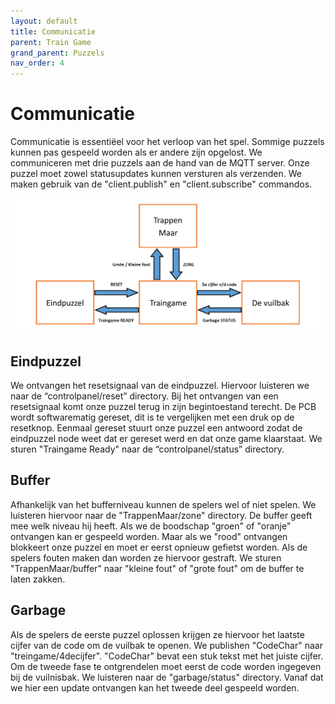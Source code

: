 ```yaml
---
layout: default
title: Communicatie
parent: Train Game
grand_parent: Puzzels
nav_order: 4
---
```

# Communicatie

Communicatie is essentiëel voor het verloop van het spel. Sommige puzzels kunnen pas gespeeld worden als er andere zijn opgelost. We communiceren met drie puzzels aan de hand van de MQTT server. Onze puzzel moet zowel statusupdates kunnen versturen als verzenden. We maken gebruik van de "client.publish" en "client.subscribe" commandos. 


![Zones Joystick](Communicatie_cut.png)

## Eindpuzzel
We ontvangen het resetsignaal van de eindpuzzel. Hiervoor luisteren we naar de “controlpanel/reset” directory. Bij het ontvangen van een resetsignaal komt onze puzzel terug in zijn begintoestand terecht. De PCB wordt softwarematig gereset, dit is te vergelijken met een druk op de resetknop. Eenmaal gereset stuurt onze puzzel een antwoord zodat de eindpuzzel node weet dat er gereset werd en dat onze game klaarstaat. We sturen "Traingame Ready" naar de “controlpanel/status” directory. 


## Buffer
Afhankelijk van het bufferniveau kunnen de spelers wel of niet spelen. We luisteren hiervoor naar de "TrappenMaar/zone" directory. De buffer geeft mee welk niveau hij heeft. Als we de boodschap "groen" of "oranje" ontvangen kan er gespeeld worden. Maar als we "rood" ontvangen blokkeert onze puzzel en moet er eerst opnieuw gefietst worden. Als de spelers fouten maken dan worden ze hiervoor gestraft.
We sturen "TrappenMaar/buffer" naar "kleine fout" of "grote fout" om de buffer te laten zakken.




## Garbage
Als de spelers de eerste puzzel oplossen krijgen ze hiervoor het laatste cijfer van de code om de vuilbak te openen. We publishen "CodeChar" naar "treingame/4decijfer". "CodeChar" bevat een stuk tekst met het juiste cijfer. Om de tweede fase te ontgrendelen moet eerst de code worden ingegeven bij de vuilnisbak. We luisteren naar de "garbage/status" directory. Vanaf dat we hier een update ontvangen kan het tweede deel gespeeld worden.
